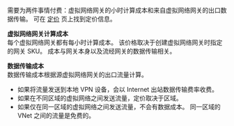 需要为两件事情付费：虚拟网络网关的小时计算成本和来自虚拟网络网关的出口数据传输。 可在 [定价](/pricing/details/vpn-gateway/) 页上找到定价信息。

**虚拟网络网关计算成本**<br>每个虚拟网络网关都有每小时计算成本。 该价格取决于创建虚拟网络网关时指定的网关 SKU。 成本与网关本身以及流经网关的数据传输相关。

**数据传输成本**<br>数据传输成本根据源虚拟网络网关的出口流量计算。

* 如果将流量发送到本地 VPN 设备，会以 Internet 出站数据传输费率收费。
* 如果在不同区域的虚拟网络之间发送流量，定价取决于区域。
* 如果仅在同一区域的虚拟网络之间发送流量，不会有数据成本。 同一区域的 VNet 之间的流量是免费的。